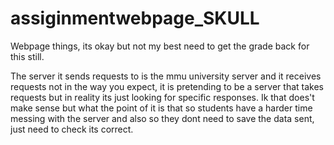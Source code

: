 # assiginmentwebpage_SKULL
Webpage things, its okay but not my best need to get the grade back for this still.

The server it sends requests to is the mmu university server and it receives requests not in the way you expect, it is pretending to be a server that takes requests but in reality its just looking for specific responses. Ik that does't make sense but what the point of it is that so students have a harder time messing with the server and also so they dont need to save the data sent, just need to check its correct.
